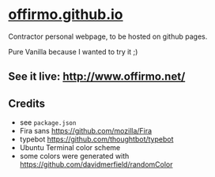 # [offirmo.github.io](http://offirmo.github.io)

Contractor personal webpage, to be hosted on github pages.

Pure Vanilla because I wanted to try it ;)

## See it live: http://www.offirmo.net/

## Credits
- see `package.json`
- Fira sans https://github.com/mozilla/Fira
- typebot https://github.com/thoughtbot/typebot
- Ubuntu Terminal color scheme
- some colors were generated with https://github.com/davidmerfield/randomColor
